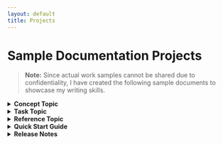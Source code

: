 ```yaml
---
layout: default
title: Projects
---
```

# Sample Documentation Projects

> **Note:** Since actual work samples cannot be shared due to confidentiality, I have created the following sample documents to showcase my writing skills.

<details>
  <summary><span style="font-size: 1em; font-weight: bold;">Concept Topic</span></summary>
  <br>

  <p><strong>Title:</strong> Overview of Chat in Microsoft Teams</p>
  <p><strong>Tools Used:</strong> Microsoft Word and Draw.io</p>

  <p><strong>Project Overview:</strong> This document illustrates a concept topic on the Chat feature in Microsoft Teams.</p>

  <iframe src="documents/Concept_Topic.pdf" width="90%" height="600px" style="border: 1px solid #ccc;">
    This browser does not support PDFs. Please download the PDF to view it:
    <a href="documents/Concept_Topic.pdf">Download PDF</a>.
  </iframe>

  <br>
</details>


<details>
  <summary><span style="font-size: 1em; font-weight: bold;">Task Topic</span></summary>
  <br>

  <p><strong>Title:</strong> Share an Attachment in Microsoft Teams with a Contact</p>
  <p><strong>Tools Used:</strong> Microsoft Word</p>

  <p><strong>Project Overview:</strong> This document illustrates a task topic for sharing an attachment in Microsoft Teams with a contact.</p>

  <iframe src="documents/Task_Topic.pdf" width="90%" height="600px" style="border: 1px solid #ccc;">
    This browser does not support PDFs. Please download the PDF to view it:
    <a href="documents/Task_Topic.pdf">Download PDF</a>.
  </iframe>
</details>


<details>
  <summary><span style="font-size: 1em; font-weight: bold;">Reference Topic</span></summary>
  <br>

  <p><strong>Title:</strong> Formatting Options</p>
  <p><strong>Tools Used:</strong> Microsoft Word and Snagit</p>

  <p><strong>Project Overview:</strong> This document illustrates a reference topic on formatting options in Microsoft Teams chat.</p>

  <iframe src="documents/Reference_Topic.pdf" width="90%" height="600px">
    This browser does not support PDFs. Please download the PDF to view it:
    <a href="documents/Reference_Topic.pdf">Download PDF</a>.
</iframe>

</details>

<details>
  <summary><span style="font-size: 1em; font-weight: bold;">Quick Start Guide</span></summary>
  <br>

  <p><strong>Title:</strong> Creating a Post in the Tech Writers Tribe Application</p>
  <p><strong>Tools Used:</strong> Confluence and Snagit</p>

  <p><strong>Project Overview:</strong> This document illustrates a quick start guide for creating a post in the Tech Writers Tribe application.</p>

  <iframe src="documents/Quick%20Start%20Guide.pdf" width="90%" height="600px">
    This browser does not support PDFs. Please download the PDF to view it:
    <a href="documents/Quick Start Guide.pdf">Download PDF</a>.
</iframe>

</details>

<details>
  <summary><span style="font-size: 1em; font-weight: bold;">Release Notes</span></summary>
  <br>

  <p><strong>Title:</strong> WhatsApp Release Notes</p>
  <p><strong>Tools Used:</strong> Microsoft Word </p>

  <p><strong>Project Overview:</strong> This document illustrates the release notes for the WhatsApp application.</p>

  <iframe src="documents/Release_Notes.pdf" width="90%" height="600px">
    This browser does not support PDFs. Please download the PDF to view it:
    <a href="documents/Release_Notes.pdf">Download PDF</a>.
</iframe>

</details>

